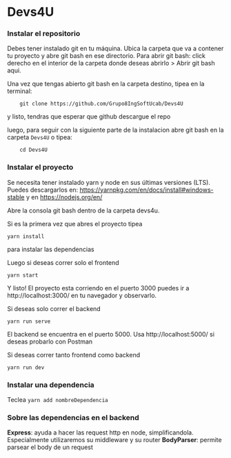 # Devs4U

### Instalar el repositorio

Debes tener instalado git en tu máquina.
Ubica la carpeta que va a contener tu proyecto y abre git bash en ese directorio.
Para abrir git bash: click derecho en el interior de la carpeta donde deseas abrirlo > Abrir git bash aqui.

Una vez que tengas abierto git bash en la carpeta destino, tipea en la terminal:

```
	git clone https://github.com/Grupo8IngSoftUcab/Devs4U
```

y listo, tendras que esperar que github descargue el repo 

luego, para seguir con la siguiente parte de la instalacion abre git bash en la carpeta `Devs4U`
o tipea:

```
	cd Devs4U
```



### Instalar el proyecto

Se necesita tener instalado yarn y node en sus últimas versiones (LTS).
Puedes descargarlos en: https://yarnpkg.com/en/docs/install#windows-stable
y en https://nodejs.org/en/

Abre la consola git bash dentro de la carpeta devs4u.

Si es la primera vez que abres el proyecto tipea 
``` 
yarn install
```
para instalar las dependencias

Luego si deseas correr solo el frontend
```
yarn start
```
Y listo! El proyecto esta corriendo en el puerto 3000
puedes ir a http://localhost:3000/ en tu navegador y observarlo. 


Si deseas solo correr el backend
```
yarn run serve
```
El backend se encuentra en el puerto 5000. Usa http://localhost:5000/ si deseas probarlo con Postman

Si deseas correr tanto frontend como backend 
``` 
yarn run dev
```




### Instalar una dependencia

Teclea 
``` yarn add nombreDependencia ```

### Sobre las dependencias en el backend
**Express**: ayuda a hacer las request http en node, simplificandola. Especialmente utilizaremos su middleware y su router
**BodyParser**: permite parsear el body de un request
